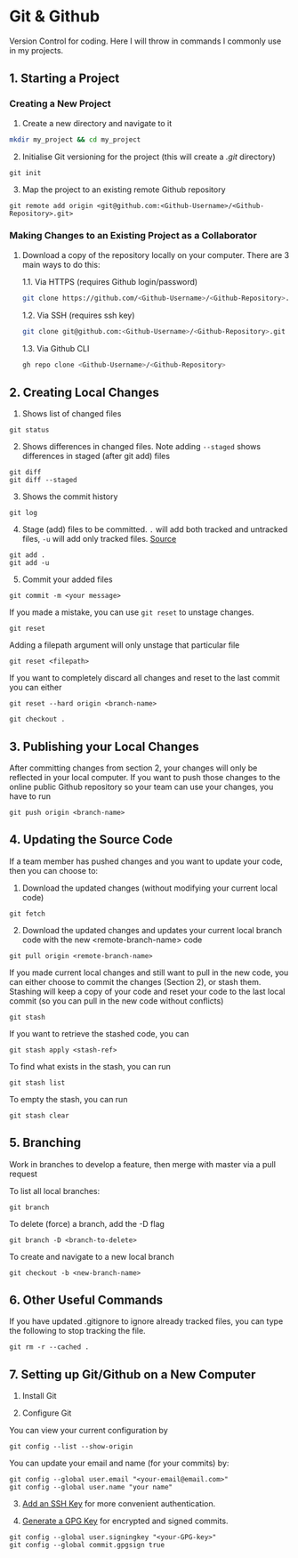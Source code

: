 # Git & Github

Version Control for coding. Here I will throw in commands I commonly use in my projects.

## 1. Starting a Project

### Creating a New Project

1. Create a new directory and navigate to it

```bash
mkdir my_project && cd my_project
```

2. Initialise Git versioning for the project (this will create a *.git* directory)

```
git init
```

3. Map the project to an existing remote Github repository

```
git remote add origin <git@github.com:<Github-Username>/<Github-Repository>.git>
```

### Making Changes to an Existing Project as a Collaborator

1. Download a copy of the repository locally on your computer. There are 3 main ways to do this:

    1.1. Via HTTPS (requires Github login/password)

    ```bash
    git clone https://github.com/<Github-Username>/<Github-Repository>.git
    ```

    1.2. Via SSH (requires ssh key)

    ```bash
    git clone git@github.com:<Github-Username>/<Github-Repository>.git
    ```

    1.3. Via Github CLI

    ```bash
    gh repo clone <Github-Username>/<Github-Repository>
    ```

## 2. Creating Local Changes

1. Shows list of changed files

```
git status
```

2. Shows differences in changed files. Note adding ```--staged``` shows differences in staged (after git add) files

```
git diff
git diff --staged
```

3. Shows the commit history

```
git log
```

4. Stage (add) files to be committed. ```.``` will add both tracked and untracked files, ```-u``` will add only tracked files. [Source](https://stackoverflow.com/questions/572549/difference-between-git-add-a-and-git-add)

```
git add .
git add -u
```

5. Commit your added files

```
git commit -m <your message>
```

If you made a mistake, you can use ```git reset``` to unstage changes.

```
git reset
```

Adding a filepath argument will only unstage that particular file
```
git reset <filepath>
```

If you want to completely discard all changes and reset to the last commit you can either

```
git reset --hard origin <branch-name>
```

```
git checkout .
```

## 3. Publishing your Local Changes

After committing changes from section 2, your changes will only be reflected in your local computer. If you want to push those changes to the online public Github repository so your team can use your changes, you have to run

```
git push origin <branch-name>
```

## 4. Updating the Source Code

If a team member has pushed changes and you want to update your code, then you can choose to:

1. Download the updated changes (without modifying your current local code)
```
git fetch
```

2. Download the updated changes and updates your current local branch code with the new \<remote-branch-name\> code

```
git pull origin <remote-branch-name>
```

If you made current local changes and still want to pull in the new code, you can either choose to commit the changes (Section 2), or stash them. Stashing will keep a copy of your code and reset your code to the last local commit (so you can pull in the new code without conflicts)

```
git stash
```

If you want to retrieve the stashed code, you can

```
git stash apply <stash-ref>
```

To find what exists in the stash, you can run

```
git stash list
```

To empty the stash, you can run

```
git stash clear
```

## 5. Branching

Work in branches to develop a feature, then merge with master via a pull request

To list all local branches:
```
git branch
```

To delete (force) a branch, add the -D flag
```
git branch -D <branch-to-delete>
```

To create and navigate to a new local branch
```
git checkout -b <new-branch-name>
```

## 6. Other Useful Commands

If you have updated .gitignore to ignore already tracked files, you can type the following to stop tracking the file.

```
git rm -r --cached .
```

## 7. Setting up Git/Github on a New Computer

1. Install Git

2. Configure Git

You can view your current configuration by

```
git config --list --show-origin
```

You can update your email and name (for your commits) by:
```
git config --global user.email "<your-email@email.com>"
git config --global user.name "your name"
```

3. [Add an SSH Key](https://docs.github.com/articles/generating-an-ssh-key/) for more convenient authentication.

4. [Generate a GPG Key](https://docs.github.com/articles/generating-a-gpg-key/) for encrypted and signed commits.

```
git config --global user.signingkey "<your-GPG-key>"
git config --global commit.gpgsign true
```

